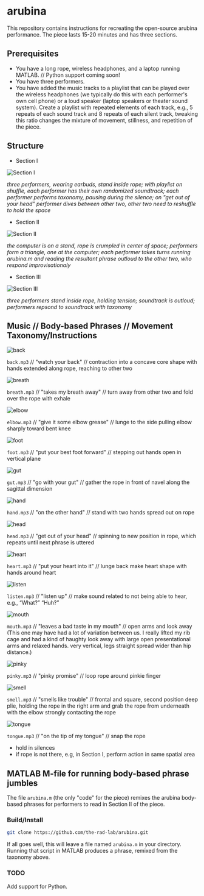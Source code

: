 # arubina
This repository contains instructions for recreating the open-source arubina performance.  The piece lasts 15-20 minutes and has three sections.

## Prerequisites 
* You have a long rope, wireless headphones, and a laptop running MATLAB.  // Python support coming soon!
* You have three performers.
* You have added the music tracks to a playlist that can be played over the wireless headphones (we typically do this with each performer's own cell phone) or a loud speaker (laptop speakers or theater sound system).  Create a playlist with repeated elements of each track, e.g., 5 repeats of each sound track and 8 repeats of each silent track, tweaking this ratio changes the mixture of movement, stillness, and repetition of the piece.

## Structure
* Section I

![Section I](/images/act_1.jpg)
	
_three performers, wearing earbuds, stand inside rope; with playlist on shuffle, each performer has their own randomized soundtrack; each performer performs taxonomy, pausing during the silence; on "get out of your head" performer dives between other two, other two need to reshuffle to hold the space_

* Section II

![Section II](/images/act_2.jpg)
	
_the computer is on a stand, rope is crumpled in center of space; performers form a triangle, one at the computer; each performer takes turns running arubina.m and reading the resultant phrase outloud to the other two, who respond improvisationaly_

* Section III

![Section III](/images/act_3.jpg)

_three performers stand inside rope, holding tension; soundtrack is outloud; performers repsond to soundtrack with taxonomy_

## Music // Body-based Phrases // Movement Taxonomy/Instructions

![back](/images/back.jpg)

`back.mp3` // "watch your back" // contraction into a concave core shape with hands extended along rope, reaching to other two

![breath](/images/breath.jpg)

`breath.mp3` // "takes my breath away" // turn away from other two and fold over the rope with exhale

![elbow](/images/elbow.jpg)

`elbow.mp3` // "give it some elbow grease" // lunge to the side pulling elbow sharply toward bent knee

![foot](/images/foot.jpg)

`foot.mp3` // "put your best foot forward" // stepping out hands open in vertical plane

![gut](/images/gut.jpg)

`gut.mp3` // "go with your gut" // gather the rope in front of navel along the sagittal dimension

![hand](/images/hand.jpg)

`hand.mp3` // "on the other hand" // stand with two hands spread out on rope

![head](/images/head.jpg)

`head.mp3` // "get out of your head" // spinning to new position in rope, which repeats until next phrase is uttered

![heart](/images/heart.jpg)

`heart.mp3` // "put your heart into it" // lunge back make heart shape with hands around heart

![listen](/images/listen.jpg)

`listen.mp3` // "listen up" // make sound related to not being able to hear, e.g., “What?” “Huh?”

![mouth](/images/mouth.jpg)

`mouth.mp3` // "leaves a bad taste in my mouth" // open arms and look away (This one may have had a lot of variation between us. I really lifted my rib cage and had a kind of haughty look away with large open presentational arms and relaxed hands. very vertical, legs straight spread wider than hip distance.)

![pinky](/images/pinky.jpg)

`pinky.mp3` // "pinky promise" // loop rope around pinkie finger

![smell](/images/smell.jpg)

`smell.mp3` // "smells like trouble" // frontal and square, second position deep plie, holding the rope in the right arm and grab the rope from underneath with the elbow strongly contacting the rope

![tongue](/images/tongue.jpg)

`tongue.mp3` // "on the tip of my tongue" // snap the rope


* hold in silences
* if rope is not there, e.g, in Section I, perform action in same spatial area

## MATLAB M-file for running body-based phrase jumbles
The file `arubina.m` (the only "code" for the piece) remixes the arubina body-based phrases for performers to read in Section II of the piece.

### Build/Install
```sh
git clone https://github.com/the-rad-lab/arubina.git
```

If all goes well, this will leave a file named `arubina.m` in your directory.  Running that script in MATLAB produces a phrase, remixed from the taxonomy above.

### TODO
Add support for Python.